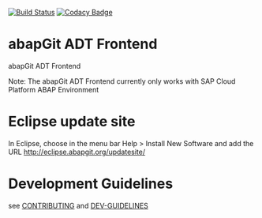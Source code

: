 [![Build Status](https://travis-ci.com/abapGit/ADT_Frontend.svg?branch=master)](https://travis-ci.com/abapGit/ADT_Frontend)
[![Codacy Badge](https://api.codacy.com/project/badge/Grade/aa462d1a26f943268035534497b014a8)](https://www.codacy.com/app/larshp/ADT_Frontend)

# abapGit ADT Frontend
abapGit ADT Frontend

Note: The abapGit ADT Frontend currently only works with SAP Cloud Platform ABAP Environment

# Eclipse update site

In Eclipse, choose in the menu bar Help > Install New Software and add the URL http://eclipse.abapgit.org/updatesite/

# Development Guidelines

see [CONTRIBUTING](CONTRIBUTING.md) and [DEV-GUIDELINES](DEV-GUIDELINES.md)
